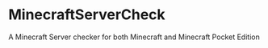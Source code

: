 MinecraftServerCheck
====================

A Minecraft Server checker for both Minecraft and Minecraft Pocket Edition
